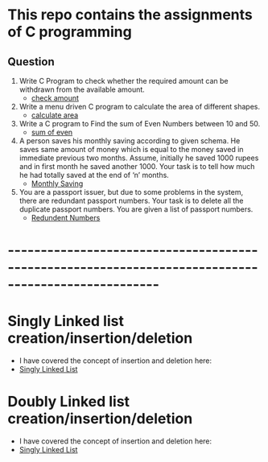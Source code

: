 # This repo contains the assignments of C programming

## Question
  1) Write C Program to check whether the required amount can be withdrawn from the available amount.
     - [check amount](https://github.com/saran-surya/c-assignments/tree/master/check%20amount/check_amount.c)
  2) Write a menu driven C  program  to calculate the area of different shapes.
     - [calculate area](https://github.com/saran-surya/c-assignments/tree/master/area%20calculation/area.c)
  3) Write a C program to Find the sum of Even Numbers between 10 and 50.
     - [sum of even](https://github.com/saran-surya/c-assignments/tree/master/sum%20of%20even/sum_of_even.c)
  4) A person saves his monthly saving according to given schema. He saves same amount of money which is equal to the money saved in immediate previous two months. Assume, initially he saved 1000 rupees and in first month he saved another 1000. Your task is to tell how much he had totally saved at the end of ‘n’ months.
      - [Monthly Saving](https://github.com/saran-surya/c-assignments/tree/master/monthly%20savings/monthly.c)
  5) You are a passport issuer, but due to some problems in the system, there are redundant
     passport numbers. Your task is to delete all the duplicate passport numbers. You are
     given a list of passport numbers.
      - [Redundent Numbers](https://github.com/saran-surya/c-assignments/tree/master/redundent%20numbers/redundent.c)

# ---------------------------------------------------------------------------------------------------

# Singly Linked list creation/insertion/deletion
   - I have covered the concept of insertion and deletion here:
   - [Singly Linked List](https://github.com/saran-surya/c-assignments/tree/master/linkedlist/singly_linkedlist.c)

# Doubly Linked list creation/insertion/deletion
   - I have covered the concept of insertion and deletion here:
   - [Singly Linked List](https://github.com/saran-surya/c-assignments/tree/master/linkedlist/doubly_linkedlist.c)
